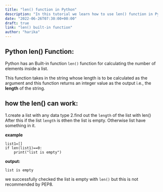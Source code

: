 ```yaml
---
title: "len() function in Python"
description: "In this tutorial we learn how to use len() function in Python"
date: "2022-06-26T07:30:00+00:00"
draft: true
link: "len() built-in function"
author: "harika"
---
```


## Python len() Function:

Python has an Built-in function `len()` function for calculating the number of elements inside a list.

This function takes in the string whose length is to be calculated as the argument and this function returns an integer value as the output i.e., the **length** of the string.

## how the len() can work:

1.create a list with any data type
2.find out the `length` of the list with len()
 After this if the list `length`  is `0`then the list is empty.
Otherwise list have something in it.

**example**
```
list1=[]
if len(list1)==0:
    print("list is empty")

```
**output:**
```
list is empty
```
we successfully checked the list is empty with `len()` but this is not recommended by PEP8.